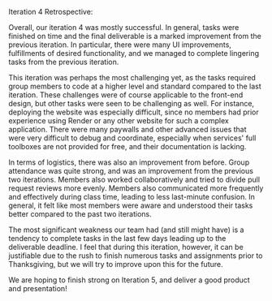 Iteration 4 Retrospective:

Overall, our iteration 4 was mostly successful. In general, tasks were finished on time and the final deliverable is a marked improvement from the previous iteration. 
In particular, there were many UI improvements, fulfillments of desired functionality, and we managed to complete lingering tasks from the previous iteration.

This iteration was perhaps the most challenging yet, as the tasks required group members to code at a higher level and standard compared to the last iteration.
These challenges were of course applicable to the front-end design, but other tasks were seen to be challenging as well.
For instance, deploying the website was especially difficult, since no members had prior experience using Render or any other website for such a complex application.
There were many paywalls and other advanced issues that were very difficult to debug and coordinate, especially when services' full toolboxes are not provided for free, 
and their documentation is lacking. 

In terms of logistics, there was also an improvement from before.
Group attendance was quite strong, and was an improvement from the previous two iterations. Members also worked collaboratively and tried to divide pull request reviews
more evenly. Members also communicated more frequently and effectively during class time, leading to less last-minute confusion. In general, it felt like most members
were aware and understood their tasks better compared to the past two iterations.

The most significant weakness our team had (and still might have) is a tendency to complete tasks in the last few days leading up to the deliverable deadline. I feel that
during this iteration, however, it can be justifiable due to the rush to finish numerous tasks and assignments prior to Thanksgiving, but we will try to improve upon this
for the future.

We are hoping to finish strong on Iteration 5, and deliver a good product and presentation!
